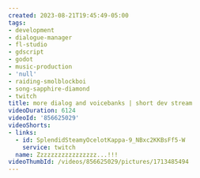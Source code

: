 ```yaml
---
created: 2023-08-21T19:45:49-05:00
tags:
- development
- dialogue-manager
- fl-studio
- gdscript
- godot
- music-production
- 'null'
- raiding-smolblockboi
- song-sapphire-diamond
- twitch
title: more dialog and voicebanks | short dev stream
videoDuration: 6124
videoId: '856625029'
videoShorts:
- links:
  - id: SplendidSteamyOcelotKappa-9_NBxc2KKBsFf5-W
    service: twitch
  name: Zzzzzzzzzzzzzzzzz...!!!
videoThumbId: /videos/856625029/pictures/1713485494
---
```

